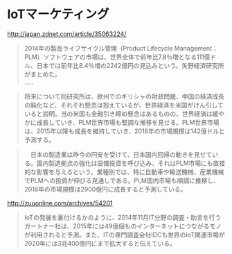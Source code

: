 # IoTマーケティング

http://japan.zdnet.com/article/35063224/
>2014年の製品ライフサイクル管理（Product Lifecycle Management：PLM）ソフトウェアの市場は、世界全体で前年比7.8％増となる111億ドル、日本では前年比8.4％増の2242億円の見込みという。矢野経済研究所がまとめた。 <br>
.....

> 将来について同研究所は、欧州でのギリシャの財政問題、中国の経済成長の鈍化など、それぞれ懸念は抱えているが、世界経済を米国がけん引していると説明。当の米国も金融引き締め懸念はあるものの、世界経済は緩やかに成長していき、PLM世界市場も堅調な推移を見せる。PLM世界市場は、2015年以降も成長を維持していき、2018年の市場規模は142億ドルと予測する。

>　日本の製造業は昨今の円安を受けて、日本国内回帰の動きを見せている。国内製造拠点の強化は設備投資を呼び込み、それはPLM市場にも直接的な影響を与えるという。業種別では、特に自動車や輸送機械、産業機械でPLMへの投資が伸びる見通しである。PLM国内市場も順調に推移し、2018年の市場規模は2900億円に成長すると予測している。 


http://zuuonline.com/archives/54201
>IoTの発展を裏付けるかのように、2014年11月IT分野の調査・助言を行うガートナー社は、2015年には49億個ものインターネットにつながるモノが利用されると予測。また、ITの専門調査会社IDCも世界のIoT関連市場が2020年には3兆400億円にまで拡大すると伝えている。
